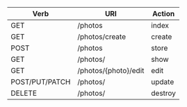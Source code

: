 | Verb           | URI                  | Action  |
| -------------- | -------------------- | ------- |
| GET            | /photos              | index   |
| GET            | /photos/create       | create  |
| POST           | /photos              | store   |
| GET            | /photos/             | show    |
| GET            | /photos/{photo}/edit | edit    |
| POST/PUT/PATCH | /photos/             | update  |
| DELETE         | /photos/             | destroy |
